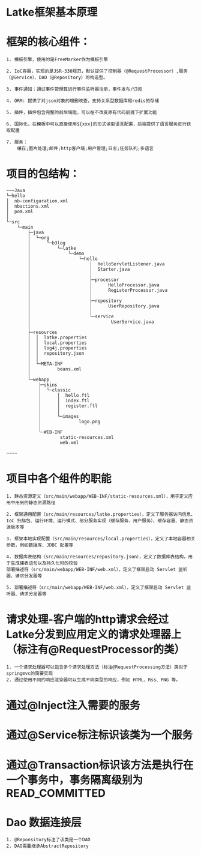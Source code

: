 # Latke框架基本原理

# 框架的核心组件：
	1. 模板引擎，使用的是FreeMarker作为模板引擎

	2. IoC容器，实现的是JSR-330规范，默认提供了控制器（@RequestProcessor）,服务（@Service）、DAO（@Repository）的构造型。

	3. 事件通知：通过事件管理其进行事件监听器注册，事件发布/订阅

	4. ORM: 提供了对json对象的增删改查，支持关系型数据库和redis的存储

	5. 插件，插件包含完整的前后端能，可以在不改变原有代码前提下扩展功能

	6. 国际化，在模板中可以直接使用${xxx}的形式读取语言配置，后端提供了语言服务进行获取配置

	7. 服务：
		缓存;图片处理;邮件;http客户端;用户管理;日志;任务队列;多语言

# 项目的包结构：
	~~~Java
	└─hello
    │  nb-configuration.xml
    │  nbactions.xml
    │  pom.xml
    │
    └─src
        └─main
            ├─java
            │  └─org
            │      └─b3log
            │          └─latke
            │              └─demo
            │                  └─hello
            │                      │  HelloServletListener.java
            │                      │  Starter.java
            │                      │
            │                      ├─processor
            │                      │      HelloProcessor.java
            │                      │      RegisterProcessor.java
            │                      │
            │                      ├─repository
            │                      │      UserRepository.java
            │                      │
            │                      └─service
            │                              UserService.java
            │
            ├─resources
            │  │  latke.properties
            │  │  local.properties
            │  │  log4j.properties
            │  │  repository.json
            │  │
            │  └─META-INF
            │          beans.xml
            │
            └─webapp
                ├─skins
                │  └─classic
                │      │  hello.ftl
                │      │  index.ftl
                │      │  register.ftl
                │      │
                │      └─images
                │              logo.png
                │
                └─WEB-INF
                        static-resources.xml        
                        web.xml

	~~~~

# 项目中各个组件的职能
	1. 静态资源定义（src/main/webapp/WEB-INF/static-resources.xml），用于定义应用中用到的静态资源路径
	
	2. 框架通用配置（src/main/resources/latke.properties），定义了服务器访问信息、IoC 扫描包、运行环境、运行模式、部分服务实现（缓存服务、用户服务）、缓存容量、静态资源版本等
	
	3. 框架本地实现配置（src/main/resources/local.properties），定义了本地容器相关参数，例如数据库、JDBC 配置等
	
	4. 数据库表结构（src/main/resources/repository.json），定义了数据库表结构，用于生成建表语句以及持久化时的校验
	部署描述符（src/main/webapp/WEB-INF/web.xml），定义了框架启动 Servlet 监听器、请求分发器等
	
	5. 部署描述符（src/main/webapp/WEB-INF/web.xml），定义了框架启动 Servlet 监听器、请求分发器等

# 请求处理-客户端的http请求会经过Latke分发到应用定义的请求处理器上（标注有@RequestProcessor的类）

	1. 一个请求处理器可以包含多个请求处理方法（标注@RequestProcessing方法）类似于springmvc的简要实现
	2. 通过使用不同的响应渲染器可以生成不同类型的响应，例如 HTML、Rss、PNG 等。

# 通过@Inject注入需要的服务

# 通过@Service标注标识该类为一个服务

# 通过@Transaction标识该方法是执行在一个事务中，事务隔离级别为READ_COMMITTED

# Dao 数据连接层
	1. @Reponsitory标注了该类是一个DAO
	2. DAO需要继承AbstractRepository
